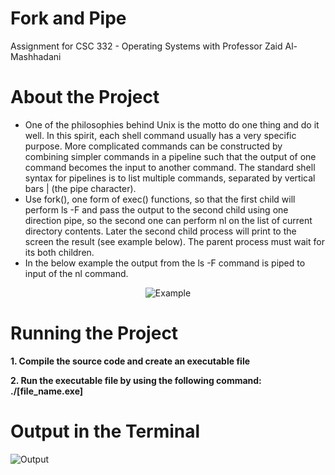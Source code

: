 # Fork and Pipe
Assignment for CSC 332 - Operating Systems with Professor Zaid Al-Mashhadani

# About the Project
* One of the philosophies behind Unix is the motto do one thing and do it well. In this
spirit, each shell command usually has a very specific purpose. More complicated
commands can be constructed by combining simpler commands in a pipeline such that
the output of one command becomes the input to another command. The standard shell
syntax for pipelines is to list multiple commands, separated by vertical bars | (the pipe
character).
* Use fork(), one form of exec() functions, so that the first child will perform ls -F and
pass the output to the second child using one direction pipe, so the second one can
perform nl on the list of current directory contents. Later the second child process will
print to the screen the result (see example below). The parent process must wait for its
both children.
* In the below example the output from the ls -F command is piped to input of the nl command.

<p align="center">
           <img 
                      src="https://user-images.githubusercontent.com/96704934/213078106-89c46552-bc52-4c67-915f-65b0c1819e70.PNG"
                      alt="Example"
                      title="Example Output"
           />
</p>

# Running the Project
**1. Compile the source code and create an executable file**

**2. Run the executable file by using the following command: ./[file_name.exe]**

# Output in the Terminal
<p align="left">
           <img 
                      src="https://user-images.githubusercontent.com/96704934/213079144-282a0056-1d97-4632-928c-396fd7a88fc0.PNG"
                      alt="Output"
                      title="Output"
           />
</p>
